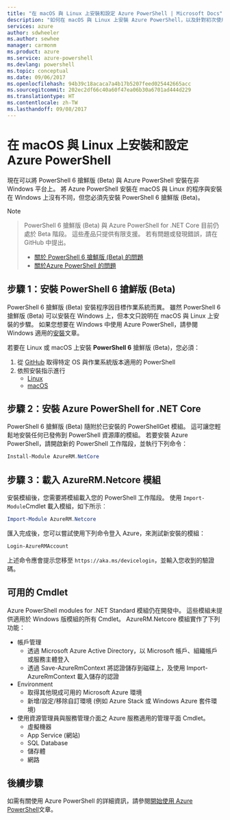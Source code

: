 ```yaml
---
title: "在 macOS 與 Linux 上安裝和設定 Azure PowerShell | Microsoft Docs"
description: "如何在 macOS 與 Linux 上安裝 Azure PowerShell，以及針對初次使用來進行設定。"
services: azure
author: sdwheeler
ms.author: sewhee
manager: carmonm
ms.product: azure
ms.service: azure-powershell
ms.devlang: powershell
ms.topic: conceptual
ms.date: 09/06/2017
ms.openlocfilehash: 94b39c18acaca7a4b17b5207feed025442665acc
ms.sourcegitcommit: 202ec2df66c40a60f47ea06b30a6701ad444d229
ms.translationtype: HT
ms.contentlocale: zh-TW
ms.lasthandoff: 09/08/2017
---
```

# <a name="install-and-configure-azure-powershell-on-macos-and-linux"></a>在 macOS 與 Linux 上安裝和設定 Azure PowerShell

現在可以將 PowerShell 6 搶鮮版 (Beta) 與 Azure PowerShell 安裝在非 Windows 平台上。
將 Azure PowerShell 安裝在 macOS 與 Linux 的程序與安裝在 Windows 上沒有不同，但您必須先安裝 PowerShell 6 搶鮮版 (Beta)。

> [!NOTE]

> PowerShell 6 搶鮮版 (Beta) 與 Azure PowerShell for .NET Core 目前仍處於 Beta 階段。
> 這些產品只提供有限支援。 若有問題或發現錯誤，請在 GitHub 中提出。
>
> * [關於 PowerShell 6 搶鮮版 (Beta) 的問題](https://github.com/PowerShell/PowerShell/issues)
> * [關於Azure PowerShell 的問題](https://github.com/azure/azure-docs-powershell/issues)

## <a name="step-1-install-powershell-6-beta"></a>步驟 1：安裝 PowerShell 6 搶鮮版 (Beta)

PowerShell 6 搶鮮版 (Beta) 安裝程序因目標作業系統而異。
雖然 PowerShell 6 搶鮮版 (Beta) 可以安裝在 Windows 上，但本文只說明在 macOS 與 Linux 上安裝的步驟。 如果您想要在 Windows 中使用 Azure PowerShell，請參閱 Windows 適用的[安裝](./install-azurerm-ps.md)文章。

若要在 Linux 或 macOS 上安裝 **PowerShell 6** 搶鮮版 (Beta)，您必須：

1. 從 [GitHub](https://github.com/powershell/powershell#get-powershell) 取得特定 OS 與作業系統版本適用的 PowerShell
2. 依照安裝指示進行
   - [Linux](https://github.com/PowerShell/PowerShell/blob/master/docs/installation/linux.md)
   - [macOS](https://github.com/PowerShell/PowerShell/blob/master/docs/installation/linux.md#macos-1012)

## <a name="step-2-install-azure-powershell-for-net-core"></a>步驟 2：安裝 Azure PowerShell for .NET Core

PowerShell 6 搶鮮版 (Beta) 隨附於已安裝的 PowerShellGet 模組。 這可讓您輕鬆地安裝任何已發佈到 PowerShell 資源庫的模組。 若要安裝 Azure PowerShell，請開啟新的 PowerShell 工作階段，並執行下列命令：

```powershell
Install-Module AzureRM.NetCore
```

## <a name="step-3-load-the-azurermnetcore-module"></a>步驟 3：載入 AzureRM.Netcore 模組

安裝模組後，您需要將模組載入您的 PowerShell 工作階段。 使用 `Import-Module`Cmdlet 載入模組，如下所示︰

```powershell
Import-Module AzureRM.Netcore
```

匯入完成後，您可以嘗試使用下列命令登入 Azure，來測試新安裝的模組：

```powershell
Login-AzureRMAccount
```

上述命令應會提示您移至 `https://aka.ms/devicelogin`，並輸入您收到的驗證碼。

## <a name="available-cmdlets"></a>可用的 Cmdlet

Azure PowerShell modules for .NET Standard 模組仍在開發中。 這些模組未提供適用於 Windows 版模組的所有 Cmdlet。 AzureRM.Netcore 模組實作了下列功能：

* 帳戶管理
  - 透過 Microsoft Azure Active Directory，以 Microsoft 帳戶、組織帳戶或服務主體登入
  - 透過 Save-AzureRmContext 將認證儲存到磁碟上，及使用 Import-AzureRmContext 載入儲存的認證
* Environment
  - 取得其他現成可用的 Microsoft Azure 環境
  - 新增/設定/移除自訂環境 (例如 Azure Stack 或 Windows Azure 套件環境)
* 使用資源管理員與服務管理介面之 Azure 服務適用的管理平面 Cmdlet。
  - 虛擬機器
  - App Service (網站)
  - SQL Database
  - 儲存體
  - 網路

## <a name="next-steps"></a>後續步驟

如需有關使用 Azure PowerShell 的詳細資訊，請參閱[開始使用 Azure PowerShell](get-started-azureps.md)文章。
